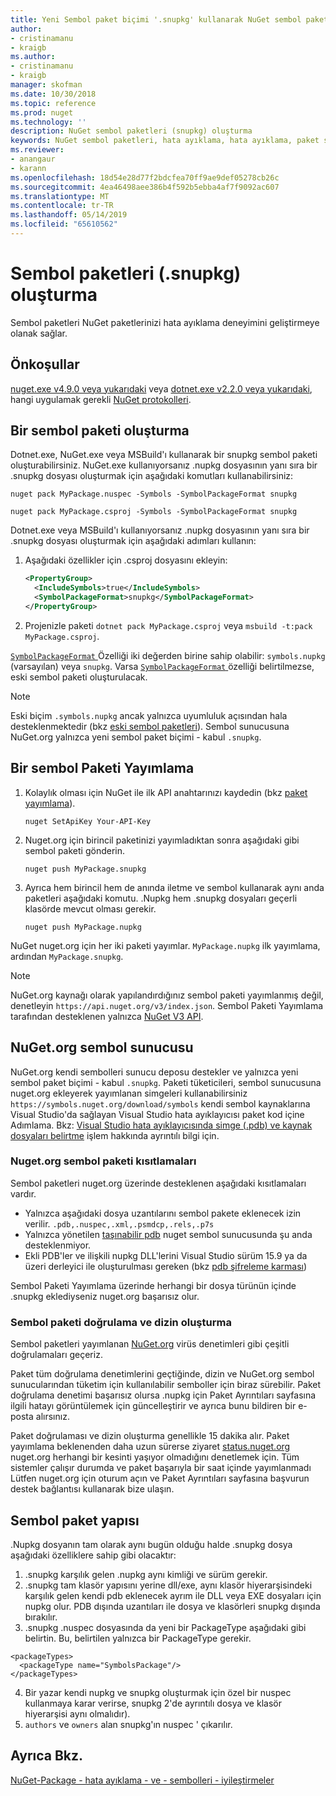 ```yaml
---
title: Yeni Sembol paket biçimi '.snupkg' kullanarak NuGet sembol paketleri yayımlama | Microsoft Docs
author:
- cristinamanu
- kraigb
ms.author:
- cristinamanu
- kraigb
manager: skofman
ms.date: 10/30/2018
ms.topic: reference
ms.prod: nuget
ms.technology: ''
description: NuGet sembol paketleri (snupkg) oluşturma
keywords: NuGet sembol paketleri, hata ayıklama, hata ayıklama, paket sembolleri sembol paketi kuralları NuGet destekleyen NuGet paketi
ms.reviewer:
- anangaur
- karann
ms.openlocfilehash: 18d54e28d77f2bdcfea70ff9ae9def05278cb26c
ms.sourcegitcommit: 4ea46498aee386b4f592b5ebba4af7f9092ac607
ms.translationtype: MT
ms.contentlocale: tr-TR
ms.lasthandoff: 05/14/2019
ms.locfileid: "65610562"
---
```

# <a name="creating-symbol-packages-snupkg"></a>Sembol paketleri (.snupkg) oluşturma

Sembol paketleri NuGet paketlerinizi hata ayıklama deneyimini geliştirmeye olanak sağlar.

## <a name="prerequisites"></a>Önkoşullar

[nuget.exe v4.9.0 veya yukarıdaki](https://www.nuget.org/downloads) veya [dotnet.exe v2.2.0 veya yukarıdaki](https://www.microsoft.com/net/download/dotnet-core/2.2), hangi uygulamak gerekli [NuGet protokolleri](../api/nuget-protocols.md).

## <a name="creating-a-symbol-package"></a>Bir sembol paketi oluşturma

Dotnet.exe, NuGet.exe veya MSBuild'ı kullanarak bir snupkg sembol paketi oluşturabilirsiniz. NuGet.exe kullanıyorsanız .nupkg dosyasının yanı sıra bir .snupkg dosyası oluşturmak için aşağıdaki komutları kullanabilirsiniz:

```
nuget pack MyPackage.nuspec -Symbols -SymbolPackageFormat snupkg

nuget pack MyPackage.csproj -Symbols -SymbolPackageFormat snupkg
```

Dotnet.exe veya MSBuild'ı kullanıyorsanız .nupkg dosyasının yanı sıra bir .snupkg dosyası oluşturmak için aşağıdaki adımları kullanın:

1. Aşağıdaki özellikler için .csproj dosyasını ekleyin:

    ```xml
    <PropertyGroup>
      <IncludeSymbols>true</IncludeSymbols>
      <SymbolPackageFormat>snupkg</SymbolPackageFormat>
    </PropertyGroup>
    ```

1. Projenizle paketi `dotnet pack MyPackage.csproj` veya `msbuild -t:pack MyPackage.csproj`.

[ `SymbolPackageFormat` ](/dotnet/core/tools/csproj.md#symbolpackageformat) Özelliği iki değerden birine sahip olabilir: `symbols.nupkg` (varsayılan) veya `snupkg`. Varsa [ `SymbolPackageFormat` ](/dotnet/core/tools/csproj.md#symbolpackageformat) özelliği belirtilmezse, eski sembol paketi oluşturulacak.

> [!Note]
> Eski biçim `.symbols.nupkg` ancak yalnızca uyumluluk açısından hala desteklenmektedir (bkz [eski sembol paketleri](Symbol-Packages.md)). Sembol sunucusuna NuGet.org yalnızca yeni sembol paket biçimi - kabul `.snupkg`.

## <a name="publishing-a-symbol-package"></a>Bir sembol Paketi Yayımlama

1. Kolaylık olması için NuGet ile ilk API anahtarınızı kaydedin (bkz [paket yayımlama](../create-packages/publish-a-package.md)).

    ```cli
    nuget SetApiKey Your-API-Key
    ```

1. Nuget.org için birincil paketinizi yayımladıktan sonra aşağıdaki gibi sembol paketi gönderin.

    ```cli
    nuget push MyPackage.snupkg
    ```

1. Ayrıca hem birincil hem de anında iletme ve sembol kullanarak aynı anda paketleri aşağıdaki komutu. .Nupkg hem .snupkg dosyaları geçerli klasörde mevcut olması gerekir.

    ```cli
    nuget push MyPackage.nupkg
    ```

NuGet nuget.org için her iki paketi yayımlar. `MyPackage.nupkg` ilk yayımlama, ardından `MyPackage.snupkg`.

> [!Note]
> NuGet.org kaynağı olarak yapılandırdığınız sembol paketi yayımlanmış değil, denetleyin `https://api.nuget.org/v3/index.json`. Sembol Paketi Yayımlama tarafından desteklenen yalnızca [NuGet V3 API](../api/overview.md#versioning).

## <a name="nugetorg-symbol-server"></a>NuGet.org sembol sunucusu

NuGet.org kendi sembolleri sunucu deposu destekler ve yalnızca yeni sembol paket biçimi - kabul `.snupkg`. Paketi tüketicileri, sembol sunucusuna nuget.org ekleyerek yayımlanan simgeleri kullanabilirsiniz `https://symbols.nuget.org/download/symbols` kendi sembol kaynaklarına Visual Studio'da sağlayan Visual Studio hata ayıklayıcısı paket kod içine Adımlama. Bkz: [Visual Studio hata ayıklayıcısında simge (.pdb) ve kaynak dosyaları belirtme](https://docs.microsoft.com/en-us/visualstudio/debugger/specify-symbol-dot-pdb-and-source-files-in-the-visual-studio-debugger?view=vs-2017) işlem hakkında ayrıntılı bilgi için.

### <a name="nugetorg-symbol-package-constraints"></a>Nuget.org sembol paketi kısıtlamaları

Sembol paketleri nuget.org üzerinde desteklenen aşağıdaki kısıtlamaları vardır.

- Yalnızca aşağıdaki dosya uzantılarını sembol pakete eklenecek izin verilir. ```.pdb,.nuspec,.xml,.psmdcp,.rels,.p7s```
- Yalnızca yönetilen [taşınabilir pdb](https://github.com/dotnet/corefx/blob/master/src/System.Reflection.Metadata/specs/PortablePdb-Metadata.md) nuget sembol sunucusunda şu anda desteklenmiyor.
- Ekli PDB'ler ve ilişkili nupkg DLL'lerini Visual Studio sürüm 15.9 ya da üzeri derleyici ile oluşturulması gereken (bkz [pdb şifreleme karması](https://github.com/dotnet/roslyn/issues/24429))

Sembol Paketi Yayımlama üzerinde herhangi bir dosya türünün içinde .snupkg eklediyseniz nuget.org başarısız olur.

### <a name="symbol-package-validation-and-indexing"></a>Sembol paketi doğrulama ve dizin oluşturma

Sembol paketleri yayımlanan [NuGet.org](https://www.nuget.org/) virüs denetimleri gibi çeşitli doğrulamaları geçeriz.

Paket tüm doğrulama denetimlerini geçtiğinde, dizin ve NuGet.org sembol sunucularından tüketim için kullanılabilir semboller için biraz sürebilir. Paket doğrulama denetimi başarısız olursa .nupkg için Paket Ayrıntıları sayfasına ilgili hatayı görüntülemek için güncelleştirir ve ayrıca bunu bildiren bir e-posta alırsınız.

Paket doğrulaması ve dizin oluşturma genellikle 15 dakika alır. Paket yayımlama beklenenden daha uzun sürerse ziyaret [status.nuget.org](https://status.nuget.org/) nuget.org herhangi bir kesinti yaşıyor olmadığını denetlemek için. Tüm sistemler çalışır durumda ve paket başarıyla bir saat içinde yayımlanmadı Lütfen nuget.org için oturum açın ve Paket Ayrıntıları sayfasına başvurun destek bağlantısı kullanarak bize ulaşın.

## <a name="symbol-package-structure"></a>Sembol paket yapısı

.Nupkg dosyanın tam olarak aynı bugün olduğu halde .snupkg dosya aşağıdaki özelliklere sahip gibi olacaktır:

1) .snupkg karşılık gelen .nupkg aynı kimliği ve sürüm gerekir.
2) .snupkg tam klasör yapısını yerine dll/exe, aynı klasör hiyerarşisindeki karşılık gelen kendi pdb eklenecek ayrım ile DLL veya EXE dosyaları için nupkg olur. PDB dışında uzantıları ile dosya ve klasörleri snupkg dışında bırakılır.
3) .snupkg .nuspec dosyasında da yeni bir PackageType aşağıdaki gibi belirtin. Bu, belirtilen yalnızca bir PackageType gerekir. 
``` 
<packageTypes>
  <packageType name="SymbolsPackage"/>
</packageTypes>
```
4) Bir yazar kendi nupkg ve snupkg oluşturmak için özel bir nuspec kullanmaya karar verirse, snupkg 2'de ayrıntılı dosya ve klasör hiyerarşisi aynı olmalıdır).
5) ```authors``` ve ```owners``` alan snupkg'ın nuspec ' çıkarılır.

## <a name="see-also"></a>Ayrıca Bkz.

[NuGet-Package - hata ayıklama - ve - sembolleri - iyileştirmeler](https://github.com/NuGet/Home/wiki/NuGet-Package-Debugging-&-Symbols-Improvements)

